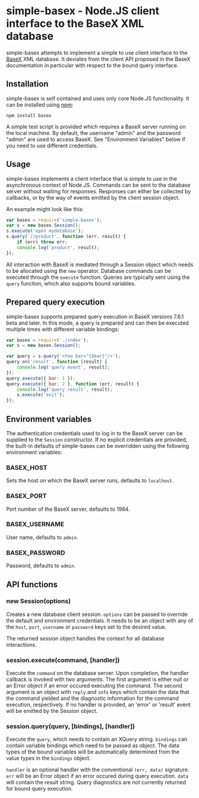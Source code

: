 # simple-basex - Node.JS client interface to the BaseX XML database

simple-basex attempts to implement a simple to use client interface to
the [BaseX](http://basex.org/) XML database.  It deviates from the
client API proposed in the BaseX documentation in particular with
respect to the bound query interface.

## Installation

simple-basex is self contained and uses only core Node.JS
functionality.  It can be installed using [npm](http://npmjs.org/):

`npm install basex`

A simple test script is provided which requires a BaseX server running
on the local machine.  By default, the username "admin" and the
password "admin" are used to access BaseX.  See "Environment
Variables" below if you need to use different credentials.

## Usage

simple-basex implements a client interface that is simple to use in
the asynchronous context of Node.JS.  Commands can be sent to the
database server without waiting for responses.  Responses can either
be collected by callbacks, or by the way of events emitted by the
client session object.

An example might look like this:

```javascript
var basex = require('simple-basex');
var s = new basex.Session();
s.execute('open mydatabase');
s.query('//product', function (err, result) {
    if (err) throw err;
    console.log('product', result);
});
```

All interaction with BaseX is mediated through a Session object which
needs to be allocated using the `new` operator.  Database commands can
be executed through the `execute` function.  Queries are typically
sent using the `query` function, which also supports bound variables.

## Prepared query execution

simple-basex supports prepared query execution in BaseX versions 7.6.1
beta and later.  In this mode, a query is prepared and can then be
executed multiple times with different variable bindings:

```javascript
var basex = require('./index');
var s = new basex.Session();

var query = s.query('<foo bar="{$bar}"/>');
query.on('result', function (result) {
    console.log('query event', result);
});
query.execute({ bar: 1 });
query.execute({ bar: 2 }, function (err, result) {
    console.log('query result', result);
    s.execute('exit');
});
```

## Environment variables

The authentication credentials used to log in to the BaseX server can
be supplied to the `Session` constructor.  If no explicit credentials
are provided, the built-in defaults of simple-basex can be overridden
using the following environment variables:

### BASEX_HOST

Sets the host on which the BaseX server runs, defaults to `localhost`.

### BASEX_PORT

Port number of the BaseX server, defaults to 1984.

### BASEX_USERNAME

User name, defaults to `admin`.

### BASEX_PASSWORD

Password, defaults to `admin`.

## API functions

### new Session(options)

Creates a new database client session.  `options` can be passed to
override the default and environment credentials.  It needs to be an
object with any of the `host`, `port`, `username` or `password` keys
set to the desired value.

The returned session object handles the context for all database
interactions.

### session.execute(command, [handler])

Execute the `command` on the database server.  Upon completion, the
handler callback is invoked with two arguments.  The first argument is
either null or an Error object if an error occured executing the
command.  The second argument is an object with `reply` and `info`
keys which contain the data that the command yielded and the
diagnostic information for the command execution, respectively.  If no
handler is provided, an 'error' or 'result' event will be emitted by
the Session object.

### session.query(query, [bindings], [handler])

Execute the `query`, which needs to contain an XQuery string.
`bindings` can contain variable bindings which need to be passed as
object.  The data types of the bound variables will be automatically
determined from the value types in the `bindings` object.

`handler` is an optional handler with the conventional `(err, data)`
signature.  `err` will be an Error object if an error occured during
query execution.  `data` will contain the result string.  Query
diagnostics are not currently returned for bound query execution.
